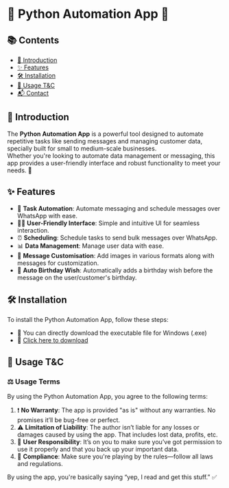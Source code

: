 # 🐍 Python Automation App 🤖

## 📚 Contents
- [📌 Introduction](#introduction)
- [✨ Features](#features)
- [🛠 Installation](#installation)
- [📜 Usage T&C](#usage)
- [📬 Contact](#contact)

## 📌 Introduction

The **Python Automation App** is a powerful tool designed to automate repetitive tasks like sending messages and managing customer data, specially built for small to medium-scale businesses.  
Whether you're looking to automate data management or messaging, this app provides a user-friendly interface and robust functionality to meet your needs. 🚀

## ✨ Features

- 🔁 **Task Automation**: Automate messaging and schedule messages over WhatsApp with ease.
- 🧑‍💻 **User-Friendly Interface**: Simple and intuitive UI for seamless interaction.
- ⏰ **Scheduling**: Schedule tasks to send bulk messages over WhatsApp.
- 📊 **Data Management**: Manage user data with ease.
- 🎨 **Message Customisation**: Add images in various formats along with messages for customization.
- 🎂 **Auto Birthday Wish**: Automatically adds a birthday wish before the message on the user/customer's birthday.

## 🛠 Installation

To install the Python Automation App, follow these steps:

- 💾 You can directly download the executable file for Windows (.exe)  
- 🔗 [Click here to download]()  

## 📜 Usage T&C

### ⚖️ Usage Terms

By using the Python Automation App, you agree to the following terms:

1. ❗ **No Warranty**: The app is provided "as is" without any warranties. No promises it’ll be bug-free or perfect.
2. ⚠️ **Limitation of Liability**: The author isn’t liable for any losses or damages caused by using the app. That includes lost data, profits, etc.
3. 🔐 **User Responsibility**: It’s on you to make sure you’ve got permission to use it properly and that you back up your important data.
4. 📜 **Compliance**: Make sure you're playing by the rules—follow all laws and regulations.

By using the app, you're basically saying “yep, I read and get this stuff.” ✅
